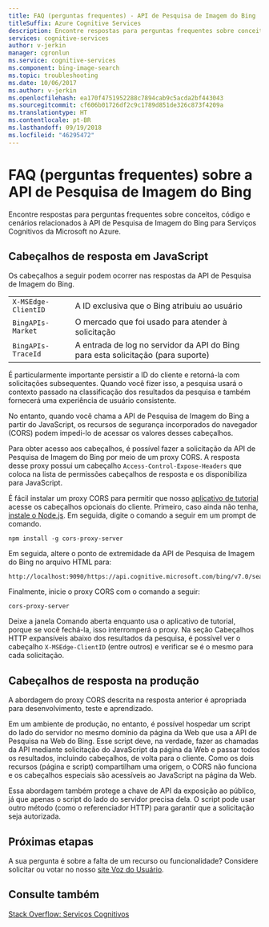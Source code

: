 ```yaml
---
title: FAQ (perguntas frequentes) - API de Pesquisa de Imagem do Bing
titleSuffix: Azure Cognitive Services
description: Encontre respostas para perguntas frequentes sobre conceitos, códigos e cenários relacionados à API de Pesquisa de Imagem do Bing.
services: cognitive-services
author: v-jerkin
manager: cgronlun
ms.service: cognitive-services
ms.component: bing-image-search
ms.topic: troubleshooting
ms.date: 10/06/2017
ms.author: v-jerkin
ms.openlocfilehash: ea170f4751952288c7894cab9c5acda2bf443043
ms.sourcegitcommit: cf606b01726df2c9c1789d851de326c873f4209a
ms.translationtype: HT
ms.contentlocale: pt-BR
ms.lasthandoff: 09/19/2018
ms.locfileid: "46295472"
---
```

# <a name="frequently-asked-questions-faq-about-the-bing-image-search-api"></a>FAQ (perguntas frequentes) sobre a API de Pesquisa de Imagem do Bing

Encontre respostas para perguntas frequentes sobre conceitos, código e cenários relacionados à API de Pesquisa de Imagem do Bing para Serviços Cognitivos da Microsoft no Azure.

## <a name="response-headers-in-javascript"></a>Cabeçalhos de resposta em JavaScript

Os cabeçalhos a seguir podem ocorrer nas respostas da API de Pesquisa de Imagem do Bing.

|||
|-|-|
|`X-MSEdge-ClientID`|A ID exclusiva que o Bing atribuiu ao usuário|
|`BingAPIs-Market`|O mercado que foi usado para atender à solicitação|
|`BingAPIs-TraceId`|A entrada de log no servidor da API do Bing para esta solicitação (para suporte)|

É particularmente importante persistir a ID do cliente e retorná-la com solicitações subsequentes. Quando você fizer isso, a pesquisa usará o contexto passado na classificação dos resultados da pesquisa e também fornecerá uma experiência de usuário consistente.

No entanto, quando você chama a API de Pesquisa de Imagem do Bing a partir do JavaScript, os recursos de segurança incorporados do navegador (CORS) podem impedi-lo de acessar os valores desses cabeçalhos.

Para obter acesso aos cabeçalhos, é possível fazer a solicitação da API de Pesquisa de Imagem do Bing por meio de um proxy CORS. A resposta desse proxy possui um cabeçalho `Access-Control-Expose-Headers` que coloca na lista de permissões cabeçalhos de resposta e os disponibiliza para JavaScript.

É fácil instalar um proxy CORS para permitir que nosso [aplicativo de tutorial](tutorial-bing-image-search-single-page-app.md) acesse os cabeçalhos opcionais do cliente. Primeiro, caso ainda não tenha, [instale o Node.js](https://nodejs.org/en/download/). Em seguida, digite o comando a seguir em um prompt de comando.

    npm install -g cors-proxy-server

Em seguida, altere o ponto de extremidade da API de Pesquisa de Imagem do Bing no arquivo HTML para:

    http://localhost:9090/https://api.cognitive.microsoft.com/bing/v7.0/search

Finalmente, inicie o proxy CORS com o comando a seguir:

    cors-proxy-server

Deixe a janela Comando aberta enquanto usa o aplicativo de tutorial, porque se você fechá-la, isso interromperá o proxy. Na seção Cabeçalhos HTTP expansíveis abaixo dos resultados da pesquisa, é possível ver o cabeçalho `X-MSEdge-ClientID` (entre outros) e verificar se é o mesmo para cada solicitação.

## <a name="response-headers-in-production"></a>Cabeçalhos de resposta na produção

A abordagem do proxy CORS descrita na resposta anterior é apropriada para desenvolvimento, teste e aprendizado.

Em um ambiente de produção, no entanto, é possível hospedar um script do lado do servidor no mesmo domínio da página da Web que usa a API de Pesquisa na Web do Bing. Esse script deve, na verdade, fazer as chamadas da API mediante solicitação do JavaScript da página da Web e passar todos os resultados, incluindo cabeçalhos, de volta para o cliente. Como os dois recursos (página e script) compartilham uma origem, o CORS não funciona e os cabeçalhos especiais são acessíveis ao JavaScript na página da Web.

Essa abordagem também protege a chave de API da exposição ao público, já que apenas o script do lado do servidor precisa dela. O script pode usar outro método (como o referenciador HTTP) para garantir que a solicitação seja autorizada.

## <a name="next-steps"></a>Próximas etapas

A sua pergunta é sobre a falta de um recurso ou funcionalidade? Considere solicitar ou votar no nosso [site Voz do Usuário](https://cognitive.uservoice.com/forums/555907-bing-search).

## <a name="see-also"></a>Consulte também

 [Stack Overflow: Serviços Cognitivos](http://stackoverflow.com/questions/tagged/bing-api)
